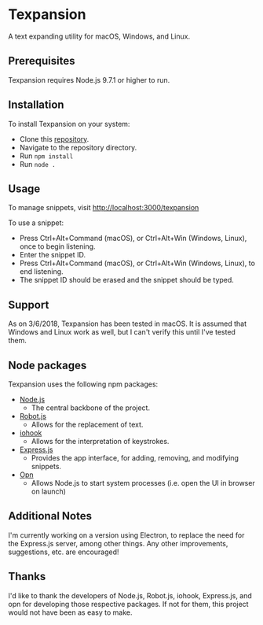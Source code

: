 # Texpansion
A text expanding utility for macOS, Windows, and Linux.

## Prerequisites
Texpansion requires Node.js 9.7.1 or higher to run.
 
## Installation
To install Texpansion on your system:
- Clone this [repository](https://github.com/TrevorDBrown/texpansion).
- Navigate to the repository directory.
- Run `npm install`
- Run `node .`

## Usage
To manage snippets, visit [http://localhost:3000/texpansion](http://localhost:3000/texpansion)

To use a snippet:
- Press Ctrl+Alt+Command (macOS), or Ctrl+Alt+Win (Windows, Linux), once to begin listening.
- Enter the snippet ID.
- Press Ctrl+Alt+Command (macOS), or Ctrl+Alt+Win (Windows, Linux), to end listening.
- The snippet ID should be erased and the snippet should be typed.

## Support
As on 3/6/2018, Texpansion has been tested in macOS. It is assumed that Windows and Linux work as well, but I can't verify this until I've tested them.

## Node packages
Texpansion uses the following npm packages:
- [Node.js](https://github.com/nodejs/node)
  - The central backbone of the project.
- [Robot.js](https://github.com/octalmage/robotjs)
  - Allows for the replacement of text.
- [iohook](https://github.com/WilixLead/iohook) 
  - Allows for the interpretation of keystrokes.
- [Express.js](https://github.com/expressjs/express)
  - Provides the app interface, for adding, removing, and modifying snippets.
- [Opn](https://github.com/sindresorhus/opn)
  - Allows Node.js to start system processes (i.e. open the UI in browser on launch)

## Additional Notes
I'm currently working on a version using Electron, to replace the need for the Express.js server, among other things. Any other improvements, suggestions, etc. are encouraged!

## Thanks
I'd like to thank the developers of Node.js, Robot.js, iohook, Express.js, and opn for developing those respective packages. If not for them, this project would not have been as easy to make.
